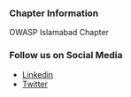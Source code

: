 ### Chapter Information
OWASP Islamabad Chapter 

### Follow us on Social Media
* [Linkedin](https://www.linkedin.com/company/owaspislamabad)
* [Twitter](https://twitter.com/owaspislamabad)
